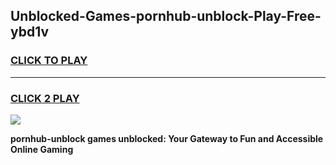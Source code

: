 
## Unblocked-Games-pornhub-unblock-Play-Free-ybd1v
<h3>
<a href="https://premium76.site?title=pornhub-unblock&ref=23A">CLICK TO PLAY</a></h3>
<hr>

<h3>
<a href="https://premium76.site?title=pornhub-unblock&ref=23A">CLICK 2 PLAY</a>
  
</h3>

<a href="https://premium76.site?title=pornhub-unblock&ref=23A"><img src="https://clearcache.store/games.png"></a>


**pornhub-unblock games unblocked: Your Gateway to Fun and Accessible Online Gaming**

